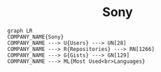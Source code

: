 <h1 align="center">Sony</h1>

```mermaid
graph LR
COMPANY_NAME{Sony}
COMPANY_NAME ---> U{Users} ---> UN[28]
COMPANY_NAME ---> R{Repositories} ---> RN[1266]
COMPANY_NAME ---> G{Gists} ---> GN[129]
COMPANY_NAME ---> ML{Most Used<br>Languages}
```
